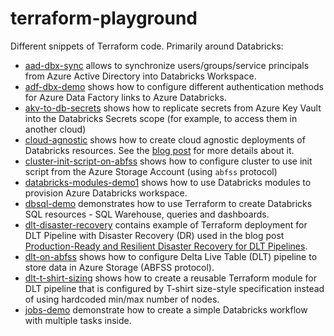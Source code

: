 # terraform-playground

Different snippets of Terraform code. Primarily around Databricks:

* [aad-dbx-sync](aad-dbx-sync) allows to synchronize users/groups/service principals from Azure Active Directory into Databricks Workspace.
* [adf-dbx-demo](adf-dbx-demo) shows how to configure different authentication methods for Azure Data Factory links to Azure Databricks.
* [akv-to-db-secrets](akv-to-db-secrets) shows how to replicate secrets from Azure Key Vault into the Databricks Secrets scope (for example, to access them in another cloud)
* [cloud-agnostic](cloud-agnostic) shows how to create cloud agnostic deployments of Databricks resources. See the [blog post](https://alexott.blogspot.com/2022/11/cloud-agnostic-resources-deployment.html) for more details about it.
* [cluster-init-script-on-abfss](cluster-init-script-on-abfss) shows how to configure cluster to use init script from the Azure Storage Account (using `abfss` protocol)
* [databricks-modules-demo1](databricks-modules-demo1) shows how to use Databricks modules to provision Azure Databricks workspace.
* [dbsql-demo](dbsql-demo) demonstrates how to use Terraform to create Databricks SQL resources - SQL Warehouse, queries and dashboards.
* [dlt-disaster-recovery](dlt-disaster-recovery) contains example of Terraform deployment for DLT Pipeline with Disaster Recovery (DR) used in the blog post [Production-Ready and Resilient Disaster Recovery for DLT Pipelines](https://www.databricks.com/blog/2023/03/17/production-ready-and-resilient-disaster-recovery-dlt-pipelines.html).
* [dlt-on-abfss](dlt-on-abfss) shows how to configure Delta Live Table (DLT) pipeline to store data in Azure Storage (ABFSS protocol).
* [dlt-t-shirt-sizing](dlt-t-shirt-sizing) shows how to create a reusable Terraform module for DLT pipeline that is configured by T-shirt size-style specification instead of using hardcoded min/max number of nodes.
* [jobs-demo](jobs-demo) demonstrate how to create a simple Databricks workflow with multiple tasks inside.
